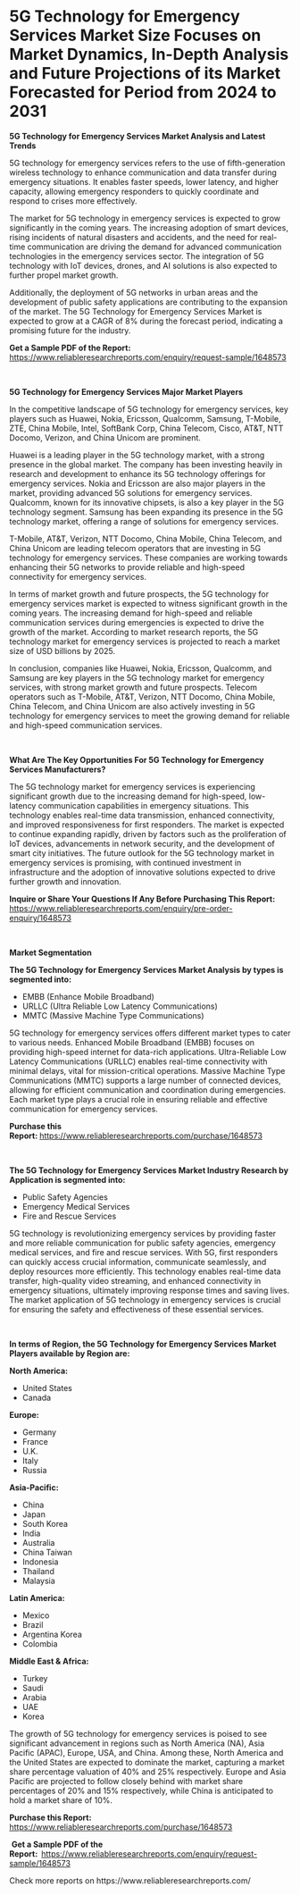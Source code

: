 <p><h1>5G Technology for Emergency Services Market Size Focuses on Market Dynamics, In-Depth Analysis and Future Projections of its Market Forecasted for Period from 2024 to 2031</h1></p><p><strong>5G Technology for Emergency Services Market Analysis and Latest Trends</strong></p>
<p><p>5G technology for emergency services refers to the use of fifth-generation wireless technology to enhance communication and data transfer during emergency situations. It enables faster speeds, lower latency, and higher capacity, allowing emergency responders to quickly coordinate and respond to crises more effectively.</p><p>The market for 5G technology in emergency services is expected to grow significantly in the coming years. The increasing adoption of smart devices, rising incidents of natural disasters and accidents, and the need for real-time communication are driving the demand for advanced communication technologies in the emergency services sector. The integration of 5G technology with IoT devices, drones, and AI solutions is also expected to further propel market growth.</p><p>Additionally, the deployment of 5G networks in urban areas and the development of public safety applications are contributing to the expansion of the market. The 5G Technology for Emergency Services Market is expected to grow at a CAGR of 8% during the forecast period, indicating a promising future for the industry.</p></p>
<p><strong>Get a Sample PDF of the Report:&nbsp;</strong> <a href="https://www.reliableresearchreports.com/enquiry/request-sample/1648573">https://www.reliableresearchreports.com/enquiry/request-sample/1648573</a></p>
<p>&nbsp;</p>
<p><strong>5G Technology for Emergency Services Major Market Players</strong></p>
<p><p>In the competitive landscape of 5G technology for emergency services, key players such as Huawei, Nokia, Ericsson, Qualcomm, Samsung, T-Mobile, ZTE, China Mobile, Intel, SoftBank Corp, China Telecom, Cisco, AT&T, NTT Docomo, Verizon, and China Unicom are prominent. </p><p>Huawei is a leading player in the 5G technology market, with a strong presence in the global market. The company has been investing heavily in research and development to enhance its 5G technology offerings for emergency services. Nokia and Ericsson are also major players in the market, providing advanced 5G solutions for emergency services. Qualcomm, known for its innovative chipsets, is also a key player in the 5G technology segment. Samsung has been expanding its presence in the 5G technology market, offering a range of solutions for emergency services.</p><p>T-Mobile, AT&T, Verizon, NTT Docomo, China Mobile, China Telecom, and China Unicom are leading telecom operators that are investing in 5G technology for emergency services. These companies are working towards enhancing their 5G networks to provide reliable and high-speed connectivity for emergency services.</p><p>In terms of market growth and future prospects, the 5G technology for emergency services market is expected to witness significant growth in the coming years. The increasing demand for high-speed and reliable communication services during emergencies is expected to drive the growth of the market. According to market research reports, the 5G technology market for emergency services is projected to reach a market size of USD billions by 2025.</p><p>In conclusion, companies like Huawei, Nokia, Ericsson, Qualcomm, and Samsung are key players in the 5G technology market for emergency services, with strong market growth and future prospects. Telecom operators such as T-Mobile, AT&T, Verizon, NTT Docomo, China Mobile, China Telecom, and China Unicom are also actively investing in 5G technology for emergency services to meet the growing demand for reliable and high-speed communication services.</p></p>
<p>&nbsp;</p>
<p><strong>What Are The Key Opportunities For 5G Technology for Emergency Services Manufacturers?</strong></p>
<p><p>The 5G technology market for emergency services is experiencing significant growth due to the increasing demand for high-speed, low-latency communication capabilities in emergency situations. This technology enables real-time data transmission, enhanced connectivity, and improved responsiveness for first responders. The market is expected to continue expanding rapidly, driven by factors such as the proliferation of IoT devices, advancements in network security, and the development of smart city initiatives. The future outlook for the 5G technology market in emergency services is promising, with continued investment in infrastructure and the adoption of innovative solutions expected to drive further growth and innovation.</p></p>
<p><strong>Inquire or Share Your Questions If Any Before Purchasing This Report:</strong> <a href="https://www.reliableresearchreports.com/enquiry/pre-order-enquiry/1648573">https://www.reliableresearchreports.com/enquiry/pre-order-enquiry/1648573</a></p>
<p>&nbsp;</p>
<p><strong>Market Segmentation</strong></p>
<p><strong>The 5G Technology for Emergency Services Market Analysis by types is segmented into:</strong></p>
<p><ul><li>EMBB (Enhance Mobile Broadband)</li><li>URLLC (Ultra Reliable Low Latency Communications)</li><li>MMTC (Massive Machine Type Communications)</li></ul></p>
<p><p>5G technology for emergency services offers different market types to cater to various needs. Enhanced Mobile Broadband (EMBB) focuses on providing high-speed internet for data-rich applications. Ultra-Reliable Low Latency Communications (URLLC) enables real-time connectivity with minimal delays, vital for mission-critical operations. Massive Machine Type Communications (MMTC) supports a large number of connected devices, allowing for efficient communication and coordination during emergencies. Each market type plays a crucial role in ensuring reliable and effective communication for emergency services.</p></p>
<p><strong>Purchase this Report:&nbsp;</strong><a href="https://www.reliableresearchreports.com/purchase/1648573">https://www.reliableresearchreports.com/purchase/1648573</a></p>
<p>&nbsp;</p>
<p><strong>The 5G Technology for Emergency Services Market Industry Research by Application is segmented into:</strong></p>
<p><ul><li>Public Safety Agencies</li><li>Emergency Medical Services</li><li>Fire and Rescue Services</li></ul></p>
<p><p>5G technology is revolutionizing emergency services by providing faster and more reliable communication for public safety agencies, emergency medical services, and fire and rescue services. With 5G, first responders can quickly access crucial information, communicate seamlessly, and deploy resources more efficiently. This technology enables real-time data transfer, high-quality video streaming, and enhanced connectivity in emergency situations, ultimately improving response times and saving lives. The market application of 5G technology in emergency services is crucial for ensuring the safety and effectiveness of these essential services.</p></p>
<p>&nbsp;</p>
<p><strong>In terms of Region, the 5G Technology for Emergency Services Market Players available by Region are:</strong></p>
<p>
    <p> <strong> North America: </strong>
        <ul>
            <li>United States</li>
            <li>Canada</li>
        </ul>
        </p> 
    <p> <strong> Europe: </strong>
        <ul>
            <li>Germany</li>
            <li>France</li>
            <li>U.K.</li>
            <li>Italy</li>
            <li>Russia</li>
        </ul>
        </p> 
    <p> <strong> Asia-Pacific: </strong>
        <ul>
            <li>China</li>
            <li>Japan</li>
            <li>South Korea</li>
            <li>India</li>
            <li>Australia</li>
            <li>China Taiwan</li>
            <li>Indonesia</li>
            <li>Thailand</li>
            <li>Malaysia</li>
        </ul>
        </p> 
    <p> <strong> Latin America: </strong>
        <ul>
            <li>Mexico</li>
            <li>Brazil</li>
            <li>Argentina Korea</li>
            <li>Colombia</li>
        </ul>
        </p> 
    <p> <strong> Middle East & Africa: </strong>
        <ul>
            <li>Turkey</li>
            <li>Saudi</li>
            <li>Arabia</li>
            <li>UAE</li>
            <li>Korea</li>
        </ul>
    </p>
    </p>
<p><p>The growth of 5G technology for emergency services is poised to see significant advancement in regions such as North America (NA), Asia Pacific (APAC), Europe, USA, and China. Among these, North America and the United States are expected to dominate the market, capturing a market share percentage valuation of 40% and 25% respectively. Europe and Asia Pacific are projected to follow closely behind with market share percentages of 20% and 15% respectively, while China is anticipated to hold a market share of 10%.</p></p>
<p><strong>Purchase this Report: </strong><a href="https://www.reliableresearchreports.com/purchase/1648573">https://www.reliableresearchreports.com/purchase/1648573</a></p>
<p>&nbsp;<strong>Get a Sample PDF of the Report:&nbsp;&nbsp;</strong><a href="https://www.reliableresearchreports.com/enquiry/request-sample/1648573">https://www.reliableresearchreports.com/enquiry/request-sample/1648573</a></p>
<p><strong></strong></p>
<p>Check more reports on https://www.reliableresearchreports.com/</p>